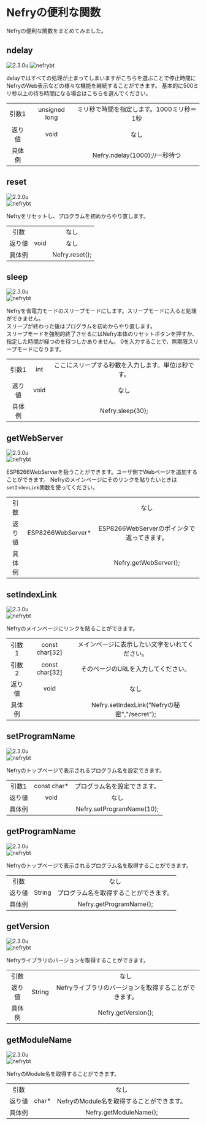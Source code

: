 # Nefryの便利な関数

Nefryの便利な関数をまとめてみました。

## ndelay
![2.3.0u](pic/2.3.0u.png)
![nefrybt](pic/nefrybt.jpg)

delayではすべての処理が止まってしまいますがこちらを選ぶことで停止時間にNefryのWeb表示などの様々な機能を継続することができます。
基本的に500ミリ秒以上の待ち時間になる場合はこちらを選んでください。

||||
|:---:|:---:|:---:|
|引数1|unsigned long|ミリ秒で時間を指定します。1000ミリ秒＝1秒|
|返り値|void|なし|
|具体例||Nefry.ndelay(1000);//一秒待つ|

## reset
![2.3.0u](pic/2.3.0u.png)  
![nefrybt](pic/nefrybt.jpg)

Nefryをリセットし、プログラムを初めからやり直します。

||||
|:---:|:---:|:---:|
|引数||なし|
|返り値|void|なし|
|具体例||Nefry.reset();|


## sleep
![2.3.0u](pic/2.3.0u.png)  
![nefrybt](pic/nefrybt.jpg)

Nefryを省電力モードのスリープモードにします。スリープモードに入ると処理ができません。  
スリープが終わった後はプログラムを初めからやり直します。  
スリープモードを強制的終了させるにはNefry本体のリセットボタンを押すか、指定した時間が経つのを待つしかありません。
0を入力することで、無期限スリープモードになります。

||||
|:---:|:---:|:---:|
|引数1|int|ここにスリープする秒数を入力します。単位は秒です。|
|返り値|void|なし|
|具体例||Nefry.sleep(30);|

## getWebServer
![2.3.0u](pic/2.3.0u.png)  
![nefrybt](pic/nefrybt.jpg)

ESP8266WebServerを扱うことができます。ユーザ側でWebページを追加することができます。
Nefryのメインページにそのリンクを貼りたいときは```setIndexLink```関数を使ってください。

||||
|:---:|:---:|:---:|
|引数||なし|
|返り値|ESP8266WebServer*|ESP8266WebServerのポインタで返ってきます。|
|具体例||Nefry.getWebServer();|

## setIndexLink
![2.3.0u](pic/2.3.0u.png)  
![nefrybt](pic/nefrybt.jpg)

Nefryのメインページにリンクを貼ることができます。

||||
|:---:|:---:|:---:|
|引数1|const char[32]|メインページに表示したい文字をいれてください。|
|引数2|const char[32]|そのページのURLを入力してください。|
|返り値|void|なし|
|具体例||Nefry.setIndexLink("Nefryの秘密","/secret");|


## setProgramName
![2.3.0u](pic/2.3.0u.png)  
![nefrybt](pic/nefrybt.jpg)

Nefryのトップページで表示されるプログラム名を設定できます。

||||
|:---:|:---:|:---:|
|引数1|const char*|プログラム名を設定できます。|
|返り値|void|なし|
|具体例||Nefry.setProgramName(10);|

## getProgramName
![2.3.0u](pic/2.3.0u.png)  
![nefrybt](pic/nefrybt.jpg)

Nefryのトップページで表示されるプログラム名を取得することができます。

||||
|:---:|:---:|:---:|
|引数||なし|
|返り値|String|プログラム名を取得することができます。|
|具体例||Nefry.getProgramName();|

## getVersion
![2.3.0u](pic/2.3.0u.png)  
![nefrybt](pic/nefrybt.jpg)

Nefryライブラリのバージョンを取得することができます。

||||
|:---:|:---:|:---:|
|引数||なし|
|返り値|String|Nefryライブラリのバージョンを取得することができます。|
|具体例||Nefry.getVersion();|


## getModuleName
![2.3.0u](pic/2.3.0u.png)  
![nefrybt](pic/nefrybt.jpg)

NefryのModule名を取得することができます。

||||
|:---:|:---:|:---:|
|引数||なし|
|返り値|char* |NefryのModule名を取得することができます。|
|具体例||Nefry.getModuleName();|
